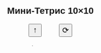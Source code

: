 <!DOCTYPE html>
<html lang="ru">
<head>
  <meta charset="UTF-8" />
  <title>Мини-Тетрис 10×10 (Без зума)</title>
  <!-- Отключаем масштабирование на мобильных -->
  <meta name="viewport" content="width=device-width, initial-scale=1.0, maximum-scale=1.0, user-scalable=no">
  <style>
    body {
      font-family: sans-serif;
      display: flex;
      flex-direction: column;
      align-items: center;
      margin: 20px;
    }

    #board {
      display: grid;
      grid-template-columns: repeat(10, 30px);
      grid-template-rows: repeat(10, 30px);
      gap: 1px;
      margin-bottom: 15px;
    }
    .cell {
      width: 30px;
      height: 30px;
      background: #eee;
      border: 1px solid #ccc;
    }
    .filled { background: #444; }
    .red    { background: red !important; }

    .controls {
      display: grid;
      grid-template-columns: 30px 30px 30px;
      grid-template-rows: repeat(3, 30px);
      gap: 5px;
      margin-bottom: 10px;

      /* Отключаем лишние эффекты при касании */
      touch-action: manipulation;
      -webkit-tap-highlight-color: transparent;
    }
    .controls button {
      padding: 0;
      font-size: 18px;
      cursor: pointer;

      user-select: none;
      touch-action: manipulation;
      -webkit-tap-highlight-color: transparent;
    }
    .controls button:focus {
      outline: none;
    }
    .center {
      background: none;
      border: none;
    }
  </style>
</head>
<body>

  <h2>Мини-Тетрис 10×10</h2>
  <div id="board"></div>

  <div class="controls">
    <button onclick="move('up')">↑</button>
    <div class="center"></div>
    <button onclick="rotate()">⟳</button>

    <button onclick="move('left')">←</button>
    <button onclick="placeFigure()">•</button>
    <button onclick="move('right')">→</button>

    <button class="center"></button>
    <button onclick="move('down')">↓</button>
    <button class="center"></button>
  </div>

  <script>
    const boardSize = 10;
    const boardEl = document.getElementById('board');
    const grid = Array.from({ length: boardSize }, () => Array(boardSize).fill(0));
    let currentFigure;
    let pos = { x: 3, y: 3 };  // стартовая позиция (центр)

    const shapes = [
      [[1,1],[1,1]],               // квадрат
      [[1,1,1]],                   // палка 3 гор.
      [[1],[1],[1],[1]],           // палка 4 верт.
      [[0,1,0],[1,1,1]],           // крест
      [[1,0],[1,0],[1,1]]          // L-образная
    ];

    function createBoard() {
      for (let i = 0; i < boardSize * boardSize; i++) {
        const div = document.createElement('div');
        div.classList.add('cell');
        boardEl.appendChild(div);
      }
    }

    function drawBoard() {
      const cells = boardEl.children;
      grid.flat().forEach((val, idx) => {
        cells[idx].className = val ? 'cell filled' : 'cell';
      });
      previewFigure();
    }

    function clamp(val, min, max) {
      return Math.max(min, Math.min(max, val));
    }

    function previewFigure() {
      const cells = boardEl.children;
      const { x, y } = pos;
      let conflict = false;

      currentFigure.forEach((row, dy) => {
        row.forEach((val, dx) => {
          if (!val) return;
          const nx = x + dx;
          const ny = y + dy;
          if (nx < 0 || nx >= boardSize || ny < 0 || ny >= boardSize) {
            conflict = true;
            return;
          }
          const idx = ny * boardSize + nx;
          cells[idx].classList.add(grid[ny][nx] ? 'red' : 'filled');
          if (grid[ny][nx]) conflict = true;
        });
      });

      return !conflict;
    }

    function move(dir) {
      let { x, y } = pos;
      if (dir === 'left') x--;
      if (dir === 'right') x++;
      if (dir === 'up') y--;
      if (dir === 'down') y++;
      pos.x = clamp(x, 0, boardSize - 1);
      pos.y = clamp(y, 0, boardSize - 1);
      drawBoard();
    }

    function rotate() {
      const rotated = currentFigure[0].map((_, i) =>
        currentFigure.map(r => r[i]).reverse()
      );
      currentFigure = rotated;
      pos.x = clamp(pos.x, 0, boardSize - currentFigure[0].length);
      pos.y = clamp(pos.y, 0, boardSize - currentFigure.length);
      drawBoard();
    }

    function placeFigure() {
      if (!previewFigure()) return;
      currentFigure.forEach((row, dy) => {
        row.forEach((val, dx) => {
          if (val) grid[pos.y + dy][pos.x + dx] = 1;
        });
      });
      clearLines();
      spawnNew();
      drawBoard();
    }

    function clearLines() {
      for (let y = 0; y < boardSize; y++) {
        if (grid[y].every(v => v)) {
          grid[y].fill(0);
        }
      }
      for (let x = 0; x < boardSize; x++) {
        if (grid.every(row => row[x])) {
          grid.forEach(row => row[x] = 0);
        }
      }
    }

    function spawnNew() {
      currentFigure = shapes[Math.floor(Math.random() * shapes.length)]
        .map(row => [...row]);
      pos = { x: 3, y: 3 };
    }

    createBoard();
    spawnNew();
    drawBoard();
  </script>
</body>
</html>
